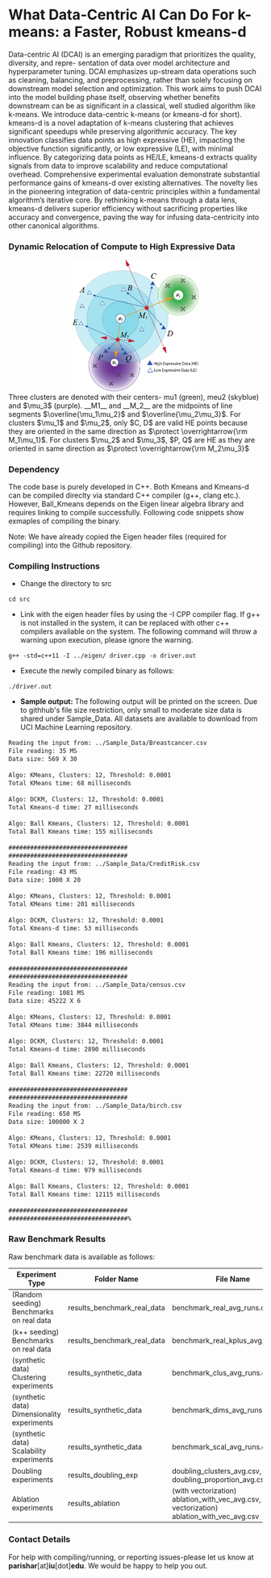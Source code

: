 # What Data-Centric AI Can Do For k-means: a Faster, Robust kmeans-d

Data-centric AI (DCAI) is an emerging paradigm that prioritizes the quality, diversity, and repre-
sentation of data over model architecture and hyperparameter tuning. DCAI emphasizes up-stream data operations such as cleaning, balancing, and preprocessing, rather than solely focusing
on downstream model selection and optimization. This work aims to push DCAI into the model building phase itself, observing whether benefits downstream can be as significant in a classical, well studied algorithm like k-means. We introduce data-centric k-means (or kmeans-d for short). kmeans-d is a novel adaptation of k-means clustering that achieves significant speedups while preserving algorithmic accuracy. The key innovation classifies data points as high expressive
(HE), impacting the objective function significantly, or low expressive (LE), with minimal influence. By categorizing data points as HE/LE, kmeans-d extracts quality signals from data to
improve scalability and reduce computational overhead. Comprehensive experimental evaluation demonstrate substantial performance gains of kmeans-d over existing alternatives. The novelty
lies in the pioneering integration of data-centric principles within a fundamental algorithm’s iterative core. By rethinking k-means through a data lens, kmeans-d delivers superior efficiency
without sacrificing properties like accuracy and convergence, paving the way for infusing data-centricity into other canonical algorithms.

### Dynamic Relocation of Compute to High Expressive Data

<!-- ![image](images/picture3.png) -->

<div align="center">
  <img src="images/picture3.png" alt="Image description" width="250">
  </br>
</div>
Three clusters are denoted with their centers- mu1 (green), meu2 (skyblue) and $\mu_3$ (purple). __M1__ and __M_2__ are the midpoints of line segments $\overline{\mu_1\mu_2}$ and $\overline{\mu_2\mu_3}$. For clusters $\mu_1$ and $\mu_2$, only $C, D$ are valid HE points because they are oriented in the same direction as $\protect \overrightarrow{\rm M_1\mu_1}$. For clusters $\mu_2$ and $\mu_3$, $P, Q$ are HE as they are oriented in same direction as $\protect \overrightarrow{\rm M_2\mu_3}$



### Dependency

The code base is purely developed in C++. Both Kmeans and Kmeans-d can be compiled direclty via standard C++ compiler (g++, clang etc.). However, Ball_Kmeans depends on the Eigen linear algebra library and requires linking to compile successfully. Following code snippets show exmaples of compiling the binary.

Note: We have already copied the Eigen header files (required for compiling) into the Github repository.

### Compiling Instructions

- Change the directory to src

```
cd src
```

- Link with the eigen header files by using the -I CPP compiler flag. If g++ is not installed in the system, it can be replaced with other c++ compilers available on the system. The following command will throw a warning upon execution, please ignore the warning.

```
g++ -std=c++11 -I ../eigen/ driver.cpp -o driver.out 
```

- Execute the newly compiled binary as follows:

```
./driver.out
```

- __Sample output:__ The following output will be printed on the screen. Due to githhub's file size restriction, only small to moderate size data is shared under Sample_Data. All datasets are available to download from UCI Machine Learning repository.

```
Reading the input from: ../Sample_Data/Breastcancer.csv
File reading: 35 MS
Data size: 569 X 30

Algo: KMeans, Clusters: 12, Threshold: 0.0001
Total KMeans time: 68 milliseconds

Algo: DCKM, Clusters: 12, Threshold: 0.0001
Total Kmeans-d time: 27 milliseconds

Algo: Ball Kmeans, Clusters: 12, Threshold: 0.0001
Total Ball Kmeans time: 155 milliseconds

#################################
#################################
Reading the input from: ../Sample_Data/CreditRisk.csv
File reading: 43 MS
Data size: 1000 X 20

Algo: KMeans, Clusters: 12, Threshold: 0.0001
Total KMeans time: 201 milliseconds

Algo: DCKM, Clusters: 12, Threshold: 0.0001
Total Kmeans-d time: 53 milliseconds

Algo: Ball Kmeans, Clusters: 12, Threshold: 0.0001
Total Ball Kmeans time: 196 milliseconds

#################################
#################################
Reading the input from: ../Sample_Data/census.csv
File reading: 1081 MS
Data size: 45222 X 6

Algo: KMeans, Clusters: 12, Threshold: 0.0001
Total KMeans time: 3844 milliseconds

Algo: DCKM, Clusters: 12, Threshold: 0.0001
Total Kmeans-d time: 2890 milliseconds

Algo: Ball Kmeans, Clusters: 12, Threshold: 0.0001
Total Ball Kmeans time: 22720 milliseconds

#################################
#################################
Reading the input from: ../Sample_Data/birch.csv
File reading: 650 MS
Data size: 100000 X 2

Algo: KMeans, Clusters: 12, Threshold: 0.0001
Total KMeans time: 2539 milliseconds

Algo: DCKM, Clusters: 12, Threshold: 0.0001
Total Kmeans-d time: 979 milliseconds

Algo: Ball Kmeans, Clusters: 12, Threshold: 0.0001
Total Ball Kmeans time: 12115 milliseconds

#################################
#################################%
```

### Raw Benchmark Results

Raw benchmark data is available as follows:

Experiment Type | Folder Name | File Name
--- | --- | ---
(Random seeding) Benchmarks on real data | results_benchmark_real_data | benchmark_real_avg_runs.csv
(k++ seeding) Benchmarks on real data | results_benchmark_real_data | benchmark_real_kplus_avg_runs.csv
(synthetic data) Clustering experiments | results_synthetic_data | benchmark_clus_avg_runs.csv 
(synthetic data) Dimensionality experiments | results_synthetic_data | benchmark_dims_avg_runs.csv
(synthetic data) Scalability experiments | results_synthetic_data | benchmark_scal_avg_runs.csv
Doubling experiments | results_doubling_exp | doubling_clusters_avg.csv, doubling_proportion_avg.csv
Ablation experiments | results_ablation | (with vectorization) ablation_with_vec_avg.csv, (without vectorization) ablation_with_vec_avg.csv

### Contact Details

For help with compiling/running, or reporting issues-please let us know at __parishar__[at]__iu__[dot]__edu__. We would be happy to help you out.


